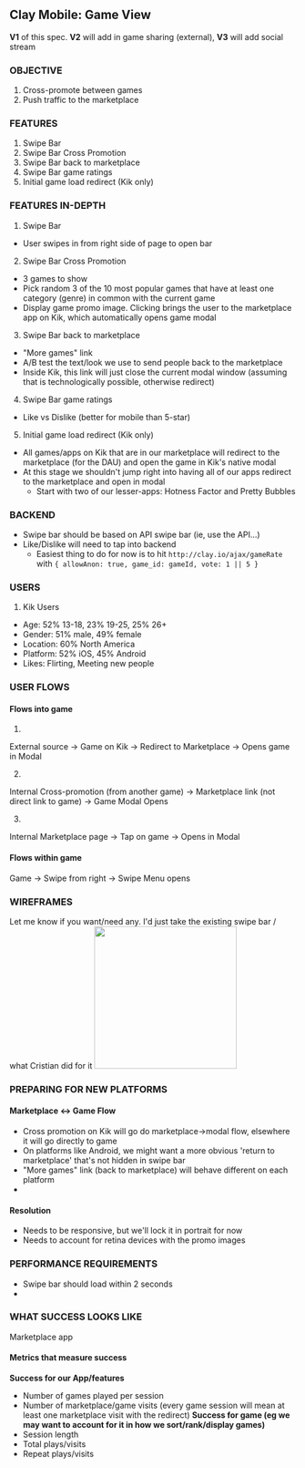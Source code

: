 
Clay Mobile: Game View
---------------------------

**V1** of this spec. **V2** will add in game sharing (external), **V3** will add social stream

### OBJECTIVE
1. Cross-promote between games
2. Push traffic to the marketplace

### FEATURES
1. Swipe Bar
2. Swipe Bar Cross Promotion
3. Swipe Bar back to marketplace
4. Swipe Bar game ratings
5. Initial game load redirect (Kik only)

### FEATURES IN-DEPTH
1. Swipe Bar
  * User swipes in from right side of page to open bar
2. Swipe Bar Cross Promotion
  * 3 games to show
  * Pick random 3 of the 10 most popular games that have at least one category (genre) in common with the current game
  * Display game promo image. Clicking brings the user to the marketplace app on Kik, which automatically opens game modal
3. Swipe Bar back to marketplace
  * "More games" link
  * A/B test the text/look we use to send people back to the marketplace
  * Inside Kik, this link will just close the current modal window (assuming that is technologically possible, otherwise redirect)
4. Swipe Bar game ratings
  * Like vs Dislike (better for mobile than 5-star)
5. Initial game load redirect (Kik only)
  * All games/apps on Kik that are in our marketplace will redirect to the marketplace (for the DAU) and open the game in Kik's native modal
  * At this stage we shouldn't jump right into having all of our apps redirect to the marketplace and open in modal
    * Start with two of our lesser-apps: Hotness Factor and Pretty Bubbles

### BACKEND
* Swipe bar should be based on API swipe bar (ie, use the API...)
* Like/Dislike will need to tap into backend
  * Easiest thing to do for now is to hit `http://clay.io/ajax/gameRate` with `{ allowAnon: true, game_id: gameId, vote: 1 || 5 }`

### USERS
1. Kik Users
  * Age: 52% 13-18, 23% 19-25, 25% 26+
  * Gender: 51% male, 49% female
  * Location: 60% North America
  * Platform: 52% iOS, 45% Android
  * Likes: Flirting, Meeting new people

### USER FLOWS
#### Flows into game
1.
External source -> Game on Kik -> Redirect to Marketplace -> Opens game in Modal

2.
Internal Cross-promotion (from another game) -> Marketplace link (not direct link to game)
-> Game Modal Opens

3.
Internal Marketplace page -> Tap on game -> Opens in Modal

#### Flows within game
Game -> Swipe from right -> Swipe Menu opens

### WIREFRAMES
Let me know if you want/need any. I'd just take the existing swipe bar / what Cristian did for it
<img src="/../master/specs/resources/swipe-bar.png?raw=true" style="width: 250px">


### PREPARING FOR NEW PLATFORMS
#### Marketplace <-> Game Flow
* Cross promotion on Kik will go do marketplace->modal flow, elsewhere it will go directly to game
* On platforms like Android, we might want a more obvious 'return to marketplace' that's not hidden in swipe bar
* "More games" link (back to marketplace) will behave different on each platform
*

#### Resolution
* Needs to be responsive, but we'll lock it in portrait for now
* Needs to account for retina devices with the promo images

### PERFORMANCE REQUIREMENTS
* Swipe bar should load within 2 seconds
* 

### WHAT SUCCESS LOOKS LIKE
Marketplace app

#### Metrics that measure success
**Success for our App/features**
* Number of games played per session
* Number of marketplace/game visits (every game session will mean at least one marketplace visit with the redirect)
**Success for game (eg we may want to account for it in how we sort/rank/display games)**
* Session length
* Total plays/visits
* Repeat plays/visits
